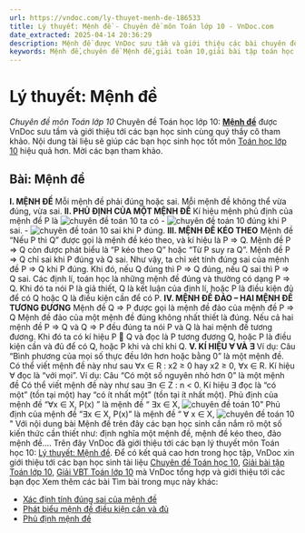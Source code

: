 ```yaml
---
url: https://vndoc.com/ly-thuyet-menh-de-186533
title: Lý thuyết: Mệnh đề - Chuyên đề môn Toán lớp 10 - VnDoc.com
date_extracted: 2025-04-14 20:36:29
description: Mệnh đề được VnDoc sưu tầm và giới thiệu các bài chuyên đề môn Toán học lớp 10 tới các bạn học sinh và quý thầy cô tham khảo
keywords: Mệnh đề,chuyên đề Mệnh đề,giải toán 10,giải bài tập toán học 10,để học tốt môn toán lớp 10,chuyên đề toán lớp 10,chuyên đề toán học 10,trắc nghiệm Mệnh đề,toán lớp 10 mệnh đề,mệnh đề toán 10
---
```


# Lý thuyết: Mệnh đề
 _Chuyên đề môn Toán lớp 10_
Chuyên đề Toán học lớp 10: [**Mệnh đề**](<https://vndoc.com/ly-thuyet-menh-de-186533>) được VnDoc sưu tầm và giới thiệu tới các bạn học sinh cùng quý thầy cô tham khảo. Nội dung tài liệu sẽ giúp các bạn học sinh học tốt môn [Toán học lớp 10](<https://vndoc.com/toan-lop10>) hiệu quả hơn. Mời các bạn tham khảo.
## Bài: Mệnh đề
**I. MỆNH ĐỀ**
Mỗi mệnh đề phải đúng hoặc sai.
Mỗi mệnh đề không thể vừa đúng, vừa sai.
**II. PHỦ ĐỊNH CỦA MỘT MỆNH ĐỀ**
Kí hiệu mệnh phủ định của mệnh đề P là ![chuyên đề toán 10](https://i.vdoc.vn/data/image/2019/10/23/ly-thuyet-menh-de.png) ta có
\- ![chuyên đề toán 10](https://i.vdoc.vn/data/image/2019/10/23/ly-thuyet-menh-de.png) đúng khi P sai.
\- ![chuyên đề toán 10](https://i.vdoc.vn/data/image/2019/10/23/ly-thuyet-menh-de.png) sai khi P đúng.
**III. MỆNH ĐỀ KÉO THEO**
Mệnh đề “Nếu P thì Q” được gọi là mệnh đề kéo theo, và kí hiệu là P => Q.
Mệnh đề P => Q còn được phát biểu là “P kéo theo Q” hoặc “Từ P suy ra Q”.
Mệnh đề P => Q chỉ sai khi P đúng và Q sai.
Như vậy, ta chỉ xét tính đúng sai của mệnh đề P => Q khi P đúng. Khi đó, nếu Q đúng thì P => Q đúng, nếu Q sai thì P => Q sai.
Các định lí, toán học là những mệnh đề đúng và thường có dạng P => Q.
Khi đó ta nói P là giả thiết, Q là kết luận của định lí, hoặc P là điều kiện đủ để có Q hoặc Q là điều kiện cần để có P.
**IV. MỆNH ĐỀ ĐẢO – HAI MỆNH ĐỀ TƯƠNG ĐƯƠNG**
Mệnh đề Q => P được gọi là mệnh đề đảo của mệnh đề P => Q
Mệnh đề đảo của một mệnh đề đúng không nhất thiết là đúng.
Nếu cả hai mệnh đề P => Q và Q => P đều đúng ta nói P và Q là hai mệnh đề tương đương. Khi đó ta có kí hiệu P  Q và đọc là P tương đương Q, hoặc P là điều kiện cần và đủ để có Q, hoặc P khi và chỉ khi Q.
**V. KÍ HIỆU ∀ VÀ ∃**
Ví dụ: Câu “Bình phương của mọi số thực đều lớn hơn hoặc bằng 0” là một mệnh đề. Có thể viết mệnh đề này như sau
∀x ∈ R : x2 ≥ 0 hay x2 ≥ 0, ∀x ∈ R.
Kí hiệu ∀ đọc là “với mọi”.
Ví dụ: Câu “Có một số nguyên nhỏ hơn 0” là một mệnh đề
Có thể viết mệnh đề này như sau
∃n ∈ Z : n < 0.
Kí hiệu ∃ đọc là “có một” \(tồn tại một\) hay “có ít nhất một” \(tồn tại ít nhất một\).
Phủ định của mệnh đề “∀x ∈ X, P\(x\) ” là mệnh đề “ ∃x ∈ X, ![chuyên đề toán 10](https://i.vdoc.vn/data/image/2019/10/23/ly-thuyet-menh-de-1.png)"
Phủ định của mệnh đề “∃x ∈ X, P\(x\)” là mệnh đề “ ∀ x ∈ X, ![chuyên đề toán 10](https://i.vdoc.vn/data/image/2019/10/23/ly-thuyet-menh-de-1.png)"
Với nội dung bài Mệnh đề trên đây các bạn học sinh cần nắm rõ một số kiến thức cần thiết như: định nghĩa một mệnh đề, mệnh đề kéo theo, đảo mệnh đề.... 
Trên đây VnDoc đã giới thiệu tới các bạn lý thuyết môn Toán học 10: [Lý thuyết: Mệnh đề](<https://vndoc.com/ly-thuyet-menh-de-186533>). Để có kết quả cao hơn trong học tập, VnDoc xin giới thiệu tới các bạn học sinh tài liệu [Chuyên đề Toán học 10](<https://vndoc.com/chuyen-de-toan10>), [Giải bài tập Toán lớp 10](<https://vndoc.com/giai-toan-lop10>), [Giải VBT Toán lớp 10](<https://vndoc.com/giai-vo-bt-toan10>) mà VnDoc tổng hợp và giới thiệu tới các bạn đọc
Xem thêm các bài Tìm bài trong mục này khác:
  * [Xác định tính đúng sai của mệnh đề](</xac-dinh-tinh-dung-sai-cua-menh-de-186543>)
  * [Phát biểu mệnh đề điều kiện cần và đủ](</phat-bieu-menh-de-dieu-kien-can-va-du-186545>)
  * [Phủ định mệnh đề](</phu-dinh-menh-de-186550>)

